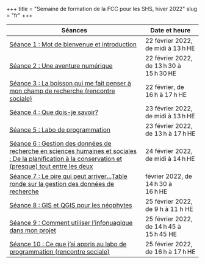 +++
title = "Semaine de formation de la FCC pour les SHS, hiver 2022"
slug = "fr"
+++

| Séances      | Date et heure |
| ----------- | ----------- |
| [Séance 1 : Mot de bienvenue et introduction](/introfr) | 22 février 2022, de midi à 13 h HE |
| [Séance 2 : Une aventure numérique](/digitalfr) | 22 février 2022, de 13 h 30 à 15 h 30 HE |
| [Séance 3 : La boisson qui me fait penser à mon champ de recherche (rencontre sociale)](/beveragefr) | 22 février, de 16 h à 17 h HE |
| [Séance 4 : Que dois-je savoir?](/pmfr) | 23 février 2022, de midi à 13 h HE |
| [Séance 5 : Labo de programmation](/labfr) | 23 février 2022, de 13 h à 17 h HE |
| [Séance 6 : Gestion des données de recherche en sciences humaines et sociales : De la planification à la conservation et (presque) tout entre les deux](/dmpfr) | 24 février 2022, de midi à 14 h HE |
| [Séance 7 : Le pire qui peut arriver...Table ronde sur la gestion des données de recherche](/rdmpfr) | février 2022, de 14 h 30 à 16 h HE |
| [Séance 8 : GIS et QGIS pour les néophytes](/gisqgisfr) | 25 février 2022, de 9 h à 11 h HE |
| [Séance 9 : Comment utiliser l’infonuagique dans mon projet](/cloudfr) | 25 février 2022, de 14 h 45 à 15 h 45 HE |
| [Séance 10 : Ce que j’ai appris au labo de programmation (rencontre sociale)](/plabfr) | 25 février 2022, de 16 h à 17 h HE |
 

